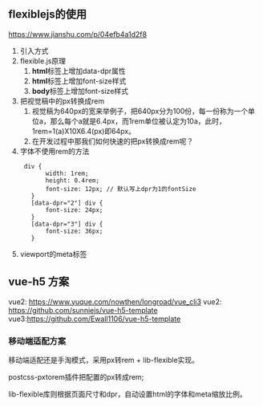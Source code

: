 ## flexiblejs的使用
https://www.jianshu.com/p/04efb4a1d2f8
1. 引入方式
2. flexible.js原理
   1. **html**标签上增加data-dpr属性
   2. **html**标签上增加font-size样式
   3. **body**标签上增加font-size样式
3. 把视觉稿中的px转换成rem
   1. 视觉稿为640px的宽来举例子，把640px分为100份，每一份称为一个单位a，那么每个a就是6.4px，而1rem单位被认定为10a，此时，1rem=1(a)X10X6.4(px)即64px。
   2. 在开发过程中那我们如何快速的把px转换成rem呢？
4. 字体不使用rem的方法
   ```
    div {
          width: 1rem;
          height: 0.4rem;
          font-size: 12px; // 默认写上dpr为1的fontSize
      }
      [data-dpr="2"] div {
          font-size: 24px;
      }
      [data-dpr="3"] div {
          font-size: 36px;
      }
   ```
5. viewport的meta标签
   

## vue-h5 方案
vue2: https://www.yuque.com/nowthen/longroad/vue_cli3
vue2: https://github.com/sunniejs/vue-h5-template
vue3:https://github.com/Ewall1106/vue-h5-template

### 移动端适配方案
移动端适配还是手淘模式，采用px转rem + lib-flexible实现。

postcss-pxtorem插件把配置的px转成rem;

lib-flexible库则根据页面尺寸和dpr，自动设置html的字体和meta缩放比例。
